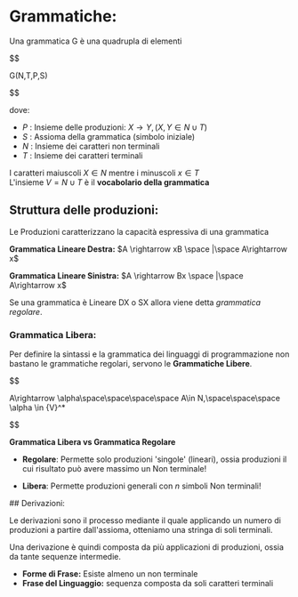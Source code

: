 # Grammatiche:

Una grammatica G è una quadrupla di elementi

$$

G(N,T,P,S)

$$

dove:
- $P$ : Insieme delle produzioni: $X\rightarrow Y, (X,Y \in N\cup T)$
- $S$ : Assioma della grammatica (simbolo iniziale)
- $N$ : Insieme dei caratteri non terminali 
- $T$ : Insieme dei caratteri terminali   

I caratteri maiuscoli $X \in N$ mentre i minuscoli $x\in T$  
L'insieme $V = N\cup T$ è il **vocabolario della grammatica**


## Struttura delle produzioni:

Le Produzioni caratterizzano la capacità espressiva di una grammatica

**Grammatica Lineare Destra:** $A \rightarrow xB \space |\space A\rightarrow x$

**Grammatica Lineare Sinistra:** $A \rightarrow Bx \space |\space A\rightarrow x$

Se una grammatica è Lineare DX o SX allora viene detta _grammatica regolare_.  

### Grammatica Libera:  

Per definire la sintassi e la grammatica dei linguaggi di programmazione non bastano le grammatiche regolari, servono le **Grammatiche Libere**.  

$$

A\rightarrow \alpha\space\space\space\space   A\in N,\space\space\space \alpha \in {V}^*

$$


**Grammatica Libera vs Grammatica Regolare**

- **Regolare**: Permette solo produzioni 'singole' (lineari), ossia produzioni il cui risultato può avere massimo un Non terminale!

- **Libera**: Permette produzioni generali con $n$ simboli Non terminali!

## Derivazioni:

Le derivazioni sono il processo mediante il quale applicando un numero di produzioni a partire dall'assioma, otteniamo una stringa di soli terminali.  

Una derivazione è quindi composta da più applicazioni di produzioni, ossia da tante sequenze intermedie.  

- **Forme di Frase:** Esiste almeno un non terminale 
- **Frase del Linguaggio:** sequenza composta da soli caratteri terminali

